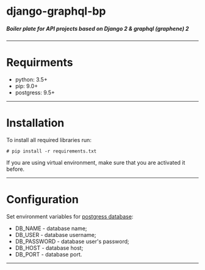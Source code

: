 django-graphql-bp
=======
##### Boiler plate for API projects based on Django 2 &amp; graphql (graphene) 2
---
# Requirments
- python: 3.5+
- pip: 9.0+
- postgress: 9.5+
---
# Installation
To install all required libraries run:
```
# pip install -r requirements.txt
```
If you are using virtual environment, make sure that you are activated it before.

---
# Configuration
Set environment variables for [postgress database](https://docs.djangoproject.com/en/2.0/ref/settings/#databases):
- DB_NAME - database name;
- DB_USER - database username;
- DB_PASSWORD - database user's password;
- DB_HOST - database host;
- DB_PORT - database port.

---